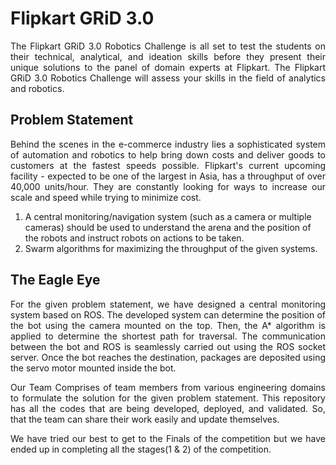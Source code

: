 # Flipkart GRiD 3.0

<p align="justify">
The Flipkart GRiD 3.0 Robotics Challenge is all set to test the students on their technical, analytical, and ideation skills before they present their unique solutions to the panel of domain experts at Flipkart. The Flipkart GRiD 3.0 Robotics Challenge will assess your skills in the field of analytics and robotics.
</p>

## Problem Statement

<p align="justify">
Behind the scenes in the e-commerce industry lies a sophisticated system of automation and robotics to help bring down costs and deliver goods to customers at the fastest speeds possible. Flipkart's current upcoming facility - expected to be one of the largest in Asia, has a throughput of over 40,000 units/hour. They are constantly looking for ways to increase our scale and speed while trying to minimize cost.
</p>

1. A central monitoring/navigation system (such as a camera or multiple cameras) should be used to understand the arena and the position of the robots and instruct robots on actions to be taken.
2. Swarm algorithms for maximizing the throughput of the given systems.

## The Eagle Eye

<p align="justify">
For the given problem statement, we have designed a central monitoring system based on ROS. The developed system can determine the position of the bot using the camera mounted on the top. Then, the A* algorithm is applied to determine the shortest path for traversal. The communication between the bot and ROS is seamlessly carried out using the ROS socket server. Once the bot reaches the destination, packages are deposited using the servo motor mounted inside the bot.
</p>

<p align="justify">
Our Team Comprises of team members from various engineering domains to formulate the solution for the given problem statement. This repository has all the codes that are being developed, deployed, and validated. So, that the team can share their work easily and update themselves.
</p>

<p align="justify">
We have tried our best to get to the Finals of the competition but we have ended up in completing all the stages(1 & 2) of the competition.
</p>
